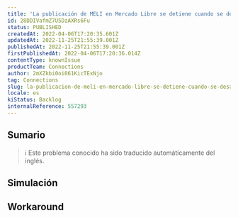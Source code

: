 ```yaml
---
title: 'La publicación de MELI en Mercado Libre se detiene cuando se desactiva una SKU'
id: 28DDIVafmZ7U5DzAXRs6Fu
status: PUBLISHED
createdAt: 2022-04-06T17:20:35.601Z
updatedAt: 2022-11-25T21:55:39.001Z
publishedAt: 2022-11-25T21:55:39.001Z
firstPublishedAt: 2022-04-06T17:20:36.014Z
contentType: knownIssue
productTeam: Connections
author: 2mXZkbi0oi061KicTExNjo
tag: Connections
slug: la-publicacion-de-meli-en-mercado-libre-se-detiene-cuando-se-desactiva-una-sku
locale: es
kiStatus: Backlog
internalReference: 557293
---
```


## Sumario

>ℹ️ Este problema conocido ha sido traducido automáticamente del inglés.



## Simulación



## Workaround



